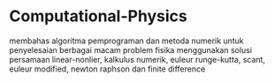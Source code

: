 # Computational-Physics
membahas algoritma pemprograman dan metoda numerik untuk penyelesaian berbagai macam problem fisika menggunakan solusi persamaan linear-nonlier, kalkulus numerik, euleur runge-kutta, scant, euleur modified, newton raphson dan finite difference
